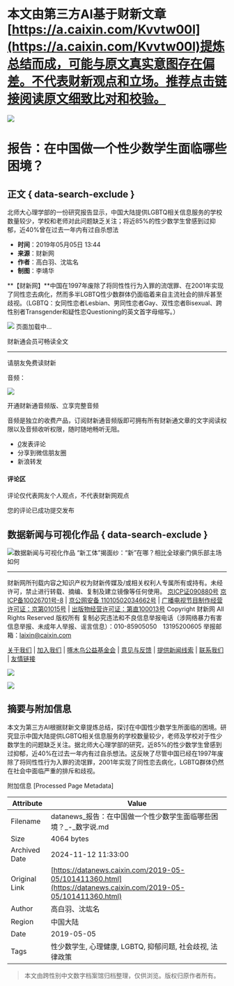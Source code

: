 # 本文由第三方AI基于财新文章[https://a.caixin.com/Kvvtw00l](https://a.caixin.com/Kvvtw00l)提炼总结而成，可能与原文真实意图存在偏差。不代表财新观点和立场。推荐点击链接阅读原文细致比对和校验。

![](https://file.caixin.com/file/datanews/images/shuzishuo.png)

# 报告：在中国做一个性少数学生面临哪些困境？

## 正文 { data-search-exclude }


北师大心理学部的一份研究报告显示，中国大陆提供LGBTQ相关信息服务的学校数量较少，学校和老师对此问题缺乏关注；将近85%的性少数学生曾感到过抑郁，近40%曾在过去一年内有过自杀想法

-   **时间**：2019年05月05日 13:44   
-   **来源**：财新网   
-   **作者**：高白羽、沈竑名   
-   **制图**：李靖华    

**【财新网】**中国在1997年废除了将同性性行为入罪的流氓罪、在2001年实现了同性恋去病化，然而多半LGBTQ性少数群体仍面临着来自主流社会的排斥甚至歧视。（LGBTQ：女同性恋者Lesbian、男同性恋者Gay、双性恋者Bisexual、跨性别者Transgender和疑性恋Questioning的英文首字母缩写。）

![](//file.caixin.com/file/content/images/loading.gif) 页面加载中...

财新通会员可畅读全文

---

请朋友免费读财新

音频：

![](https://file.caixin.com/pkg/cx-pay-layer/img/x.svg)

开通财新通音频版、立享完整音频

音频是独立的收费产品，订阅财新通音频版即可拥有所有财新通文章的文字阅读权限以及音频收听权限，随时随地畅听无阻。

-   [_0_](#gocomment)发表评论
-   分享到微信朋友圈
-   新浪转发

#### 评论区

评论仅代表网友个人观点，不代表财新网观点

您的评论已成功提交发布

## 数据新闻与可视化作品 { data-search-exclude }

![数据新闻与可视化作品](http://datanews.caixin.com/interactive/2023/Beijing-Workers-Stadium/worker-stadium-banner-900x600.jpg) “新工体”揭面纱：“新”在哪？相比全球豪门俱乐部主场如何

---

财新网所刊载内容之知识产权为财新传媒及/或相关权利人专属所有或持有。未经许可，禁止进行转载、摘编、复制及建立镜像等任何使用。 [京ICP证090880号](http://download.caixin.com/upload/icp2015.PDF) [京ICP备10026701号-8](https://beian.miit.gov.cn) | [京公网安备 11010502034662号](http://www.beian.gov.cn/portal/registerSystemInfo?recordcode=11010502034662) | [广播电视节目制作经营许可证：京第01015号](http://download.caixin.com/upload/gdxk2015.pdf) | [出版物经营许可证：第直100013号](http://download.caixin.com/upload/cbw.pdf) Copyright 财新网 All Rights Reserved 版权所有 复制必究违法和不良信息举报电话（涉网络暴力有害信息举报、未成年人举报、谣言信息）：010-85905050　13195200605 举报邮箱：laixin@caixin.com

[关于我们](http://corp.caixin.com/aboutus/) | [加入我们](http://corp.caixin.com/joinus/) | [啄木鸟公益基金会](http://www.woodpeckerfoundation.org/) | [意见与反馈](mailto:service@caixin.com) | [提供新闻线索](http://service.caixin.com/contribute/) | [联系我们](http://corp.caixin.com/contactus/) | [友情链接](http://other.caixin.com/links/)

![](//file.caixin.com/file/content/images/new/logo_bottom.png)

![](https://apollo.caixin.com/count.gif?GUID=938791113&GID30=938791113&TGUID=1731411169442&ENTITY_FROM=null&ENTITY_COUNT=0&cur=https%3A%2F%2Fdatanews.caixin.com%2F2019-05-05%2F101411360.html&title=%E6%8A%A5%E5%91%8A%EF%BC%9A%E5%9C%A8%E4%B8%AD%E5%9B%BD%E5%81%9A%E4%B8%80%E4%B8%AA%E6%80%A7%E5%B0%91%E6%95%B0%E5%AD%A6%E7%94%9F%E9%9D%A2%E4%B8%B4%E5%93%AA%E4%BA%9B%E5%9B%B0%E5%A2%83%EF%BC%9F_%E6%95%B0%E5%AD%97%E8%AF%B4%E9%A2%91%E9%81%93_%E8%B4%A2%E6%96%B0%E7%BD%91&urr=&email=&keyWord=&st=0&daye=17314111694441394076351&pageurl=https%3A%2F%2Fdatanews.caixin.com%2F2019-05-05%2F101411360.html&id=101411360&channel=158&category=100594224%3B100594247%3B101411360&tags=&tagNames=&type=&rootId=&location=%E4%B8%AD%E5%9B%BD&originReferrer=&extNum2=5)

## 摘要与附加信息

<!-- tcd_abstract -->
本文为第三方AI根据财新文章提炼总结，探讨在中国性少数学生所面临的困境。研究显示中国大陆提供LGBTQ相关信息服务的学校数量较少，老师及学校对于性少数学生的问题缺乏关注。据北师大心理学部的研究，近85%的性少数学生曾感到过抑郁，近40%在过去一年内有过自杀想法。这反映了尽管中国已经在1997年废除了将同性性行为入罪的流氓罪，2001年实现了同性恋去病化，LGBTQ群体仍然在社会中面临严重的排斥和歧视。
<!-- tcd_abstract_end -->

附加信息 [Processed Page Metadata]

| Attribute       | Value                                  |
|-----------------|----------------------------------------|
| Filename        | datanews_报告：在中国做一个性少数学生面临哪些困境？_-_数字说.md                             |
| Size            | 4064 bytes                           |
| Archived Date   | 2024-11-12 11:33:00                             |
| Original Link   | [https://datanews.caixin.com/2019-05-05/101411360.html](https://datanews.caixin.com/2019-05-05/101411360.html)                       |
| Author          | 高白羽、沈竑名                               |
| Region          | 中国大陆                               |
| Date            | 2019-05-05                                 |
| Tags            | 性少数学生, 心理健康, LGBTQ, 抑郁问题, 社会歧视, 法律政策                                 |
>
> 本文由跨性别中文数字档案馆归档整理，仅供浏览。版权归原作者所有。
>